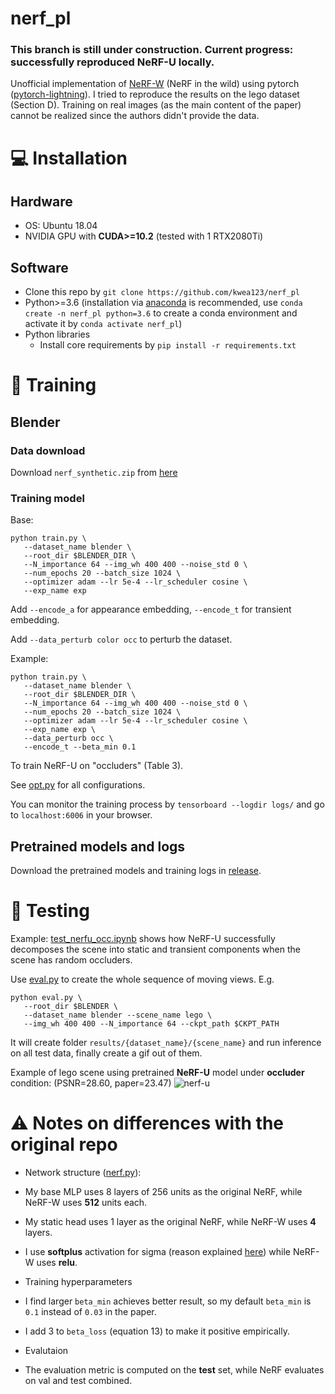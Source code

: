 # nerf_pl

### This branch is still under construction. Current progress: successfully reproduced NeRF-U locally.

Unofficial implementation of [NeRF-W](https://nerf-w.github.io/) (NeRF in the wild) using pytorch ([pytorch-lightning](https://github.com/PyTorchLightning/pytorch-lightning)). I tried to reproduce the results on the lego dataset (Section D). Training on real images (as the main content of the paper) cannot be realized since the authors didn't provide the data.

# :computer: Installation

## Hardware

* OS: Ubuntu 18.04
* NVIDIA GPU with **CUDA>=10.2** (tested with 1 RTX2080Ti)

## Software

* Clone this repo by `git clone https://github.com/kwea123/nerf_pl`
* Python>=3.6 (installation via [anaconda](https://www.anaconda.com/distribution/) is recommended, use `conda create -n nerf_pl python=3.6` to create a conda environment and activate it by `conda activate nerf_pl`)
* Python libraries
    * Install core requirements by `pip install -r requirements.txt`
    
# :key: Training

## Blender
   
### Data download

Download `nerf_synthetic.zip` from [here](https://drive.google.com/drive/folders/128yBriW1IG_3NJ5Rp7APSTZsJqdJdfc1)

### Training model

Base:
```
python train.py \
   --dataset_name blender \
   --root_dir $BLENDER_DIR \
   --N_importance 64 --img_wh 400 400 --noise_std 0 \
   --num_epochs 20 --batch_size 1024 \
   --optimizer adam --lr 5e-4 --lr_scheduler cosine \
   --exp_name exp
```

Add `--encode_a` for appearance embedding, `--encode_t` for transient embedding.

Add `--data_perturb color occ` to perturb the dataset.

Example:
```
python train.py \
   --dataset_name blender \
   --root_dir $BLENDER_DIR \
   --N_importance 64 --img_wh 400 400 --noise_std 0 \
   --num_epochs 20 --batch_size 1024 \
   --optimizer adam --lr 5e-4 --lr_scheduler cosine \
   --exp_name exp \
   --data_perturb occ \
   --encode_t --beta_min 0.1
```

To train NeRF-U on "occluders" (Table 3).

See [opt.py](opt.py) for all configurations.

You can monitor the training process by `tensorboard --logdir logs/` and go to `localhost:6006` in your browser.

## Pretrained models and logs
Download the pretrained models and training logs in [release](https://github.com/kwea123/nerf_pl/releases).

# :mag_right: Testing

Example: [test_nerfu_occ.ipynb](test_nerfu_occ.ipynb) shows how NeRF-U successfully decomposes the scene into static and transient components when the scene has random occluders.

Use [eval.py](eval.py) to create the whole sequence of moving views.
E.g.
```
python eval.py \
   --root_dir $BLENDER \
   --dataset_name blender --scene_name lego \
   --img_wh 400 400 --N_importance 64 --ckpt_path $CKPT_PATH
```

It will create folder `results/{dataset_name}/{scene_name}` and run inference on all test data, finally create a gif out of them.

Example of lego scene using pretrained **NeRF-U** model under **occluder** condition: (PSNR=28.60, paper=23.47)
![nerf-u](https://user-images.githubusercontent.com/11364490/105578186-a9933400-5dc1-11eb-8865-e276b581d8fd.gif)

# :warning: Notes on differences with the original repo

*  Network structure ([nerf.py](models/nerf.py)):
  *  My base MLP uses 8 layers of 256 units as the original NeRF, while NeRF-W uses **512** units each.
  *  My static head uses 1 layer as the original NeRF, while NeRF-W uses **4** layers.
  *  I use **softplus** activation for sigma (reason explained [here](https://github.com/bmild/nerf/issues/29#issuecomment-765335765)) while NeRF-W uses **relu**.

*  Training hyperparameters
  *  I find larger `beta_min` achieves better result, so my default `beta_min` is `0.1` instead of `0.03` in the paper.
  *  I add 3 to `beta_loss` (equation 13) to make it positive empirically.

*  Evalutaion
  *  The evaluation metric is computed on the **test** set, while NeRF evaluates on val and test combined.